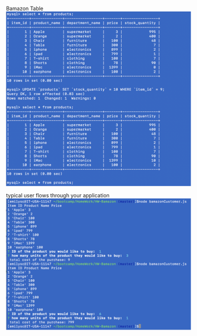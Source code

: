 Bamazon Table 
![alt text](img1.png "Logo Title Text 1")




typical user flows through your application
![alt text](img2.png "Logo Title Text 1")